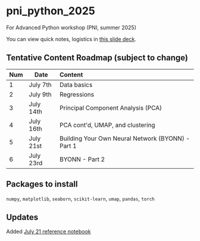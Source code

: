 # pni_python_2025
For Advanced Python workshop (PNI, summer 2025)

You can view quick notes, logistics in [this slide deck](https://tinyurl.com/PNIadvPY).


## Tentative Content Roadmap (subject to change)
|  Num   | Date |  Content |
| :-------- | ------- | :-------- |
| 1  | July 7th | Data basics 
| 2  | July 9th | Regressions
| 3  | July 14th | Principal Component Analysis (PCA)
| 4  | July 16th | PCA cont'd, UMAP, and clustering
| 5  | July 21st | Building Your Own Neural Network (BYONN) - Part 1
| 6  | July 23rd | BYONN - Part 2

## Packages to install
`numpy`, `matplotlib`, `seaborn`, `scikit-learn`, `umap`, `pandas`, `torch`


## Updates
Added [July 21 reference notebook](./notebooks/july_21_ref.ipynb)
